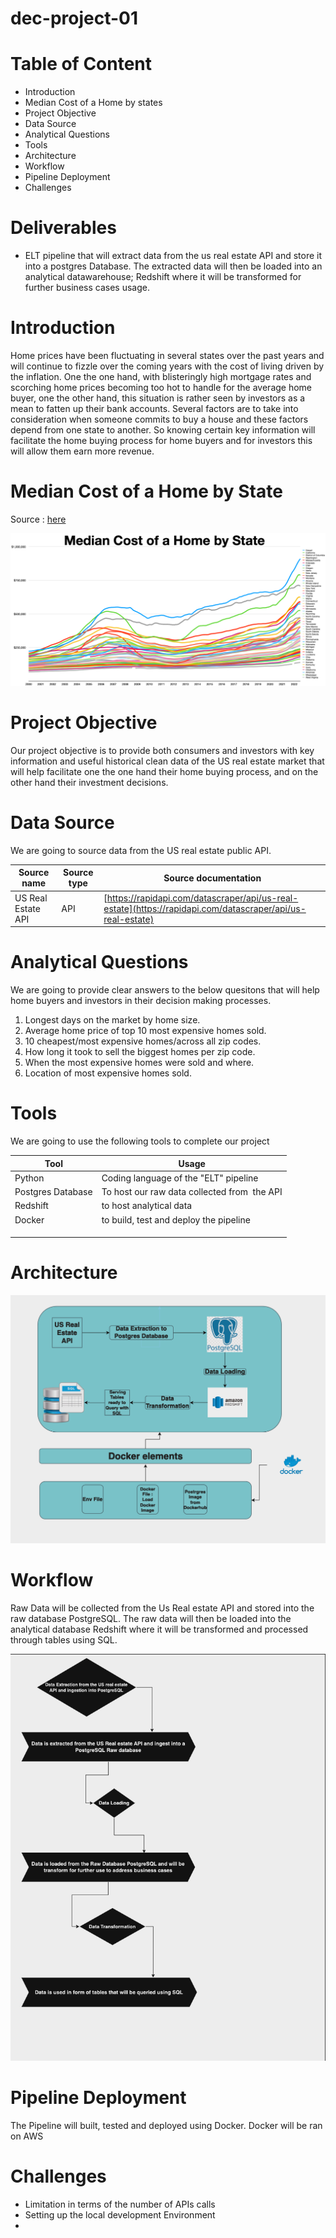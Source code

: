 # dec-project-01

# **Table of Content**

* Introduction
* Median Cost of a Home by states
* Project Objective
* Data Source
* Analytical Questions
* Tools
* Architecture
* Workflow
* Pipeline Deployment
* Challenges

# **Deliverables**

* ELT pipeline that will extract data from the us real estate API and store it into a postgres Database. The extracted data will then be loaded into an analytical datawarehouse; Redshift where it will be transformed for further business cases usage.

# **Introduction**

Home prices have been fluctuating in several states over the past years and will continue to fizzle over the coming years with the cost of living driven by the inflation.  One the one hand,  with blisteringly high mortgage rates and scorching home prices becoming too hot to handle for the average home buyer, one the other hand, this situation is rather seen by investors as a mean to fatten up their bank accounts. Several factors are to take into consideration when someone commits to buy a house and these factors depend from one state to another. So knowing certain key information will facilitate the home buying process for home buyers and for investors this will allow them earn more revenue.

# Median Cost of a Home by State

Source : [here](https://upload.wikimedia.org/wikipedia/commons/thumb/9/9e/Cost_of_housing_by_State.webp/1660px-Cost_of_housing_by_State.webp.png)

![1693827544316](image/README/1693827544316.png)

# Project Objective

Our project objective is to provide both consumers and investors with key information and useful historical clean data of the US real estate market that will help facilitate one the one hand their home buying process, and on the other hand their investment decisions.

# Data Source

We are going to source data from the US real estate public API.

| Source name        | Source type | Source documentation                                                                                    |
| ------------------ | ----------- | ------------------------------------------------------------------------------------------------------- |
| US Real Estate API | API         | [https://rapidapi.com/datascraper/api/us-real-estate](https://rapidapi.com/datascraper/api/us-real-estate) |

# Analytical Questions

We are going to provide clear answers to the below quesitons that will help home buyers and investors in their decision making processes.

1. Longest days on the market by home size.
2. Average home price of top 10 most expensive homes sold.
3. 10 cheapest/most expensive homes/across all zip codes.
4. How long it took to sell the biggest homes per zip code.
5. When the most expensive homes were sold and where.
6. Location of most expensive homes sold.

# Tools

We are going to use the following tools to complete our project

| Tool              | Usage                                         |
| ----------------- | --------------------------------------------- |
| Python            | Coding language of the "ELT" pipeline         |
| Postgres Database | To host our raw data collected from  the API |
| Redshift          | to host analytical data                       |
| Docker            | to build, test and deploy the pipeline        |
|                   |                                               |
|                   |                                               |
|                   |                                               |

# Architecture

![1693838593495](image/README/1693838593495.png)

# Workflow

Raw Data will be collected from the Us Real estate API and stored into the raw database PostgreSQL. The raw data will then be loaded into the analytical database Redshift where it will be transformed and processed through tables using SQL.

![1693843528373](image/README/1693843528373.png)

# Pipeline Deployment

The Pipeline will built, tested and deployed using Docker. Docker will be ran on AWS


# Challenges

* Limitation in terms of the number of APIs calls
* Setting up the local development Environment
*
